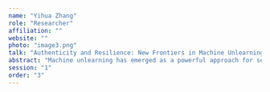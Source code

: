 ```yaml
---
name: "Yihua Zhang"
role: "Researcher"
affiliation: ""
website: ""
photo: "image3.png"
talk: "Authenticity and Resilience: New Frontiers in Machine Unlearning for Large Language Models"
abstract: "Machine unlearning has emerged as a powerful approach for selectively removing harmful or undesirable knowledge from large language models (LLMs) while preserving their general capabilities. However, recent findings reveal significant pitfalls in existing unlearning methods, including 'fake unlearning'—where knowledge is merely hidden rather than truly removed. Such incomplete removal can render models highly vulnerable to malicious attacks or unintentional downstream fine-tunings. In this talk, we will explore how authenticity—the genuine erasure of targeted knowledge—and resilience—robustness to relearning and finetuning—can jointly serve as guiding principles for more effective machine unlearning. Drawing on both theoretical insights and empirical findings, we discuss novel strategies such as second-order optimization, weight attribution analysis, invariance-regularized training, and sharpness-aware unlearning. We show how these approaches not only address 'fake unlearning' but also provide even more benefits. By mapping out these new frontiers, our work contributes practical insights and foundational ideas to help researchers and practitioners develop robust, efficient, and truly trustworthy unlearning solutions for the next generation of large language models."
session: "1"
order: "3"
---
```

